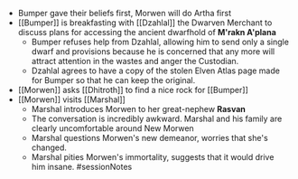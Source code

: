 - Bumper gave their beliefs first, Morwen will do Artha first
- [[Bumper]] is breakfasting with [[Dzahlal]] the Dwarven Merchant to discuss plans for accessing the ancient dwarfhold of **M'rakn A'plana**
	- Bumper refuses help from Dzahlal, allowing him to send only a single dwarf and provisions because he is concerned that any more will attract attention in the wastes and anger the Custodian.
	- Dzahlal agrees to have a copy of the stolen Elven Atlas page made for Bumper so that he can keep the original.
- [[Morwen]] asks [[Dhitroth]] to find a nice rock for [[Bumper]]
- [[Morwen]] visits [[Marshal]]
	- Marshal introduces Morwen to her great-nephew **Rasvan**
	- The conversation is incredibly awkward.  Marshal and his family are clearly uncomfortable around New Morwen
	- Marshal questions Morwen's new demeanor, worries that she's changed.
	- Marshal pities Morwen's immortality, suggests that it would drive him insane.
#sessionNotes 